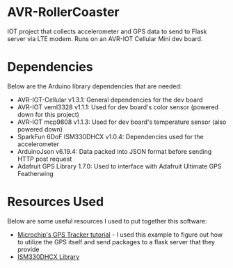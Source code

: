 # AVR-RollerCoaster
IOT project that collects accelerometer and GPS data to send to Flask server via LTE modem. Runs on an AVR-IOT Cellular Mini dev board.

# Dependencies

Below are the Arduino library dependencies that are needed:
* AVR-IOT-Cellular v1.3.1: General dependencies for the dev board
* AVR-IOT veml3328 v1.1.1: Used for dev board's color sensor (powered down for this project)
* AVR-IOT mcp9808 v1.1.3: Used for dev board's temperature sensor (also powered down)
* SparkFun 6DoF ISM330DHCX v1.0.4: Dependencies used for the accelerometer
* ArduinoJson v6.19.4: Data packed into JSON format before sending HTTP post request
* Adafruit GPS Library 1.7.0: Used to interface with Adafruit Ultimate GPS Featherwing

# Resources Used

Below are some useful resources I used to put together this software:
* [Microchip's GPS Tracker tutorial](https://iot.microchip.com/docs/arduino/examples/GPS%20Tracker/Intro) - I used this example to figure out how to utilize the GPS itself and send packages to a flask server that they provide
* [ISM330DHCX Library](https://github.com/sparkfun/SparkFun_6DoF_ISM330DHCX_Arduino_Library)
